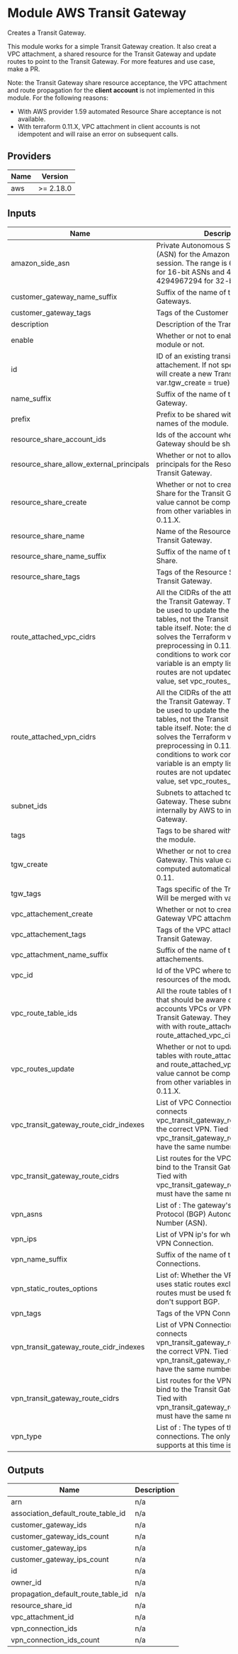 # Module AWS Transit Gateway

Creates a Transit Gateway.

This module works for a simple Transit Gateway creation.
It also creat a VPC attachment, a shared resource for the Transit Gateway and update routes to point to the Transit Gateway.
For more features and use case, make a PR.

Note: the Transit Gateway share resource acceptance, the VPC attachment and route propagation for the **client account** is not implemented in this module.
For the following reasons:
- With AWS provider 1.59 automated Resource Share acceptance is not available.
- With terraform 0.11.X, VPC attachment in client accounts is not idempotent and will raise an error on subsequent calls.

<!-- BEGINNING OF PRE-COMMIT-TERRAFORM DOCS HOOK -->
## Providers

| Name | Version |
|------|---------|
| aws | >= 2.18.0 |

## Inputs

| Name | Description | Type | Default | Required |
|------|-------------|------|---------|:-----:|
| amazon\_side\_asn | Private Autonomous System Number (ASN) for the Amazon side of a BGP session. The range is 64512 to 65534 for 16-bit ASNs and 4200000000 to 4294967294 for 32-bit ASNs. | `number` | `64512` | no |
| customer\_gateway\_name\_suffix | Suffix of the name of the Customer Gateways. | `string` | `"customer-gateway"` | no |
| customer\_gateway\_tags | Tags of the Customer Gateways. | `map` | `{}` | no |
| description | Description of the Transit Gateway. | `string` | `""` | no |
| enable | Whether or not to enable the entire module or not. | `bool` | `true` | no |
| id | ID of an existing transit gateway for attachement. If not specify, the module will create a new Transit Gateway (with var.tgw\_create = true). | `string` | `""` | no |
| name\_suffix | Suffix of the name of the Transit Gateway. | `string` | `"transit-gateway"` | no |
| prefix | Prefix to be shared with all resource’s names of the module. | `string` | `"tgw"` | no |
| resource\_share\_account\_ids | Ids of the account where the Transit Gateway should be shared. | `list` | `[]` | no |
| resource\_share\_allow\_external\_principals | Whether or not to allow external principals for the Resource Share for the Transit Gateway. | `bool` | `true` | no |
| resource\_share\_create | Whether or not to create a Resource Share for the Transit Gateway. This value cannot be computed automatically from other variables in Terraform 0.11.X. | `bool` | `false` | no |
| resource\_share\_name | Name of the Resource Share for the Transit Gateway. | `string` | `""` | no |
| resource\_share\_name\_suffix | Suffix of the name of the Resource Share. | `string` | `"resource-share"` | no |
| resource\_share\_tags | Tags of the Resource Share for the Transit Gateway. | `map` | `{}` | no |
| route\_attached\_vpc\_cidrs | All the CIDRs of the attached VPCs to the Transit Gateway. These routes will be used to update the current VPC route tables, not the Transit Gateway route table itself. Note: the default value solves the Terraform variable preprocessing in 0.11.X, preventing conditions to work correctly when this variable is an empty list. To make sure routes are not updated with this dummy value, set vpc\_routes\_update=false. | `list` | <pre>[<br>  "127.0.0.1/32"<br>]</pre> | no |
| route\_attached\_vpn\_cidrs | All the CIDRs of the attached VPNs to the Transit Gateway. These routes will be used to update the current VPC route tables, not the Transit Gateway route table itself. Note: the default value solves the Terraform variable preprocessing in 0.11.X, preventing conditions to work correctly when this variable is an empty list. To make sure routes are not updated with this dummy value, set vpc\_routes\_update=false. | `list` | <pre>[<br>  "127.0.0.1/32"<br>]</pre> | no |
| subnet\_ids | Subnets to attached to the Transit Gateway. These subnets will be used internally by AWS to install the Transit Gateway. | `list` | `[]` | no |
| tags | Tags to be shared with all resources of the module. | `map` | `{}` | no |
| tgw\_create | Whether or not to create a Transit Gateway. This value cannot be computed automatically in Terraform 0.11. | `bool` | `true` | no |
| tgw\_tags | Tags specific of the Transit Gateway. Will be merged with var.tags. | `map` | `{}` | no |
| vpc\_attachement\_create | Whether or not to create the Transit Gateway VPC attachment. | `bool` | `true` | no |
| vpc\_attachement\_tags | Tags of the VPC attachement of the Transit Gateway. | `map` | `{}` | no |
| vpc\_attachment\_name\_suffix | Suffix of the name of the VPC attachements. | `string` | `"attachement"` | no |
| vpc\_id | Id of the VPC where to create the resources of the module. | `string` | `""` | no |
| vpc\_route\_table\_ids | All the route tables of the current VPC that should be aware of the sub accounts VPCs or VPNs attached to the Transit Gateway. They will be updated with  with route\_attached\_vpn\_cidrs and route\_attached\_vpc\_cidrs. | `list` | `[]` | no |
| vpc\_routes\_update | Whether or not to update VPC route tables with route\_attached\_vpn\_cidrs and route\_attached\_vpc\_cidrs. This value cannot be computed automatically from other variables in Terraform 0.11.X. | `bool` | `true` | no |
| vpc\_transit\_gateway\_route\_cidr\_indexes | List of VPC Connection index that connects vpc\_transit\_gateway\_route\_cidrs with the correct VPN. Tied with vpc\_transit\_gateway\_route\_cidrs, must have the same number of element. | `list` | `[]` | no |
| vpc\_transit\_gateway\_route\_cidrs | List routes for the VPC attachement to bind to the Transit Gateway route table. Tied with vpc\_transit\_gateway\_route\_cidr\_indexes, must have the same number of element. | `list` | `[]` | no |
| vpn\_asns | List of : The gateway's Border Gateway Protocol (BGP) Autonomous System Number (ASN). | `list` | `[]` | no |
| vpn\_ips | List of VPN ip's for which you want a VPN Connection. | `list` | `[]` | no |
| vpn\_name\_suffix | Suffix of the name of the VPN Connections. | `string` | `"vpn"` | no |
| vpn\_static\_routes\_options | List of: Whether the VPN connection uses static routes exclusively. Static routes must be used for devices that don't support BGP. | `list` | `[]` | no |
| vpn\_tags | Tags of the VPN Connections. | `map` | `{}` | no |
| vpn\_transit\_gateway\_route\_cidr\_indexes | List of VPN Connection index that connects vpn\_transit\_gateway\_route\_cidrs with the correct VPN. Tied with vpn\_transit\_gateway\_route\_cidrs, must have the same number of element. | `list` | `[]` | no |
| vpn\_transit\_gateway\_route\_cidrs | List routes for the VPN attachement to bind to the Transit Gateway route table. Tied with vpn\_transit\_gateway\_route\_cidr\_indexes, must have the same number of element. | `list` | `[]` | no |
| vpn\_type | List of : The types of the VPN connections. The only type AWS supports at this time is 'ipsec.1'. | `string` | `"ipsec.1"` | no |

## Outputs

| Name | Description |
|------|-------------|
| arn | n/a |
| association\_default\_route\_table\_id | n/a |
| customer\_gateway\_ids | n/a |
| customer\_gateway\_ids\_count | n/a |
| customer\_gateway\_ips | n/a |
| customer\_gateway\_ips\_count | n/a |
| id | n/a |
| owner\_id | n/a |
| propagation\_default\_route\_table\_id | n/a |
| resource\_share\_id | n/a |
| vpc\_attachment\_id | n/a |
| vpn\_connection\_ids | n/a |
| vpn\_connection\_ids\_count | n/a |

<!-- END OF PRE-COMMIT-TERRAFORM DOCS HOOK -->
